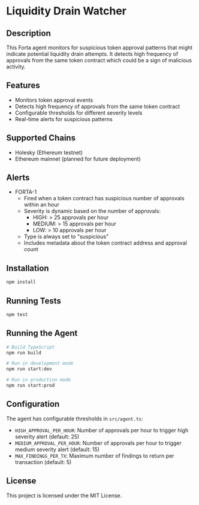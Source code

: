 # Liquidity Drain Watcher

## Description

This Forta agent monitors for suspicious token approval patterns that might indicate potential liquidity drain attempts. It detects high frequency of approvals from the same token contract which could be a sign of malicious activity.

## Features

- Monitors token approval events
- Detects high frequency of approvals from the same token contract
- Configurable thresholds for different severity levels
- Real-time alerts for suspicious patterns

## Supported Chains

- Holesky (Ethereum testnet)
- Ethereum mainnet (planned for future deployment)

## Alerts

- FORTA-1
  - Fired when a token contract has suspicious number of approvals within an hour
  - Severity is dynamic based on the number of approvals:
    - HIGH: > 25 approvals per hour
    - MEDIUM: > 15 approvals per hour
    - LOW: > 10 approvals per hour
  - Type is always set to "suspicious"
  - Includes metadata about the token contract address and approval count

## Installation

```bash
npm install
```

## Running Tests

```bash
npm test
```

## Running the Agent

```bash
# Build TypeScript
npm run build

# Run in development mode
npm run start:dev

# Run in production mode
npm run start:prod
```

## Configuration

The agent has configurable thresholds in `src/agent.ts`:

- `HIGH_APPROVAL_PER_HOUR`: Number of approvals per hour to trigger high severity alert (default: 25)
- `MEDIUM_APPROVAL_PER_HOUR`: Number of approvals per hour to trigger medium severity alert (default: 15)
- `MAX_FINDINGS_PER_TX`: Maximum number of findings to return per transaction (default: 5)

## License

This project is licensed under the MIT License.
